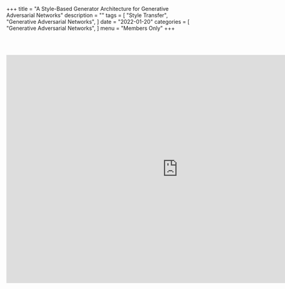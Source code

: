 +++
title = "A Style-Based Generator Architecture for Generative Adversarial Networks"
description = ""
tags = [
    "Style Transfer",
    "Generative Adversarial Networks",
]
date = "2022-01-20"
categories = [
    "Generative Adversarial Networks",
]
menu = "Members Only"
+++

<br><br>
<center>
<iframe src="https://docs.google.com/presentation/d/e/2PACX-1vSycMxTQXB0wEJroYacoAWvzzRQO542aOHG9cYTGZacmaZ5DpCL_4HOgWXxnxpjxQ-ZqwdNGsXrAMKc/embed?start=false&loop=false&delayms=3000" frameborder="0" width="900" height="600" allowfullscreen="true" mozallowfullscreen="true" webkitallowfullscreen="true"></iframe>
</center>

<br>

<script src="https://utteranc.es/client.js"
        repo="RTOS-KGU/RTOS-utterances-comment"
        issue-term="pathname"
        label="Comment"
        theme="github-light"
        crossorigin="anonymous"
        async>
</script>